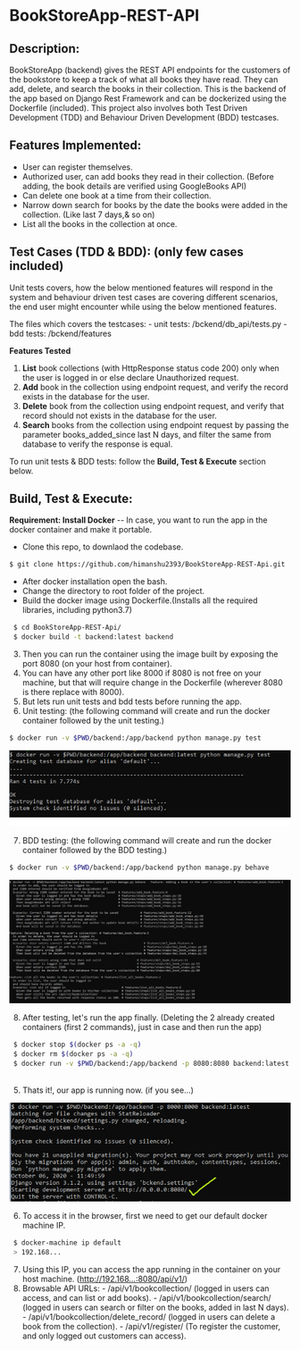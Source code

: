 # BookStoreApp-REST-API
## Description:
BookStoreApp (backend) gives the REST API endpoints for the customers of the bookstore to keep a track of what all books they have read. They can add, delete, and search the books in their collection. This is the backend of the app based on Django Rest Framework and can be dockerized using the Dockerfile (included). This project also involves both Test Driven Development (TDD) and Behaviour Driven Development (BDD) testcases.

## Features Implemented:
- User can register themselves.
- Authorized user, can add books they read in their collection. (Before adding, the book details are verified using GoogleBooks API)
- Can delete one book at a time from their collection.
- Narrow down search for books by the date the books were added in the collection. (Like last 7 days,& so on)
- List all the books in the collection at once.

## Test Cases (TDD & BDD): (only few cases included)
Unit tests covers, how the below mentioned features will respond in the system and behaviour driven test cases are covering different scenarios, the end user might encounter
while using the below mentioned features.

The files which covers the testcases:
    - unit tests: /bckend/db_api/tests.py
    - bdd tests: /bckend/features

**Features Tested**
  1. **List** book collections (with HttpResponse status code 200) only when the user is logged in or else declare Unauthorized request.
  2. **Add** book in the collection using endpoint request, and verify the record exists in the database for the user.
  3. **Delete** book from the collection using endpoint request, and verify that record should not exists in the database for the user.
  4. **Search** books from the collection using endpoint request by passing the parameter books_added_since last N days, and filter the same from database
     to verify the response is equal.

 To run unit tests & BDD tests: follow the **Build, Test & Execute** section below.

## Build, Test & Execute:
**Requirement: Install Docker** -- In case, you want to run the app in the docker container and make it portable.

-  Clone this repo, to downlaod the codebase.

``` sh
$ git clone https://github.com/himanshu2393/BookStoreApp-REST-Api.git

```
- After docker installation open the bash.
- Change the directory to root folder of the project.
- Build the docker image using Dockerfile.(Installs all the required libraries, including python3.7)

 ``` sh
  $ cd BookStoreApp-REST-Api/
  $ docker build -t backend:latest backend

  ```
  3. Then you can run the container using the image built by exposing the port 8080 (on your host from container). 
  4. You can have any other port like 8000 if 8080 is not free on your machine, but that will require change in the Dockerfile (wherever 8080 is there replace with 8000).
  5. But lets run unit tests and bdd tests before running the app.
  6. Unit testing: (the following command will create and run the docker container followed by the unit testing.)
  
  ``` sh
  $ docker run -v $PWD/backend:/app/backend python manage.py test
  
  ```
  ![unit testing](/images/unit_test.png)
  
  7. BDD testing: (the following command will create and run the docker container followed by the BDD testing.)
  
  ``` sh
  $ docker run -v $PWD/backend:/app/backend python manage.py behave
  
  ```
  ![behave testing](/images/behave_test.png)
  
  8. After testing, let's run the app finally. (Deleting the 2 already created containers (first 2 commands), just in case and then run the app)
  
 ``` sh
  $ docker stop $(docker ps -a -q)
  $ docker rm $(docker ps -a -q)
  $ docker run -v $PWD/backend:/app/backend -p 8080:8080 backend:latest
  
  ```
  5. Thats it!, our app is running now. (if you see...)
  
  ![server running](/images/server_run.png)
  
  6. To access it in the browser, first we need to get our default docker machine IP.
 
 ``` sh
  $ docker-machine ip default
  > 192.168...
  ```
  7. Using this IP, you can access the app running in the container on your host machine. (http://192.168...:8080/api/v1/)
  8. Browsable API URLs:
    - /api/v1/bookcollection/ (logged in users can access, and can list or add books).
    - /api/v1/bookcollection/search/  (logged in users can search or filter on the books, added in last N days).
    - /api/v1/bookcollection/delete_record/ (logged in users can delete a book from the collection).
    - /api/v1/register/ (To register the customer, and only logged out customers can access).
  
  
  
